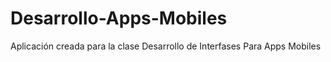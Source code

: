 # Desarrollo-Apps-Mobiles
Aplicación creada para la clase Desarrollo de Interfases Para Apps Mobiles
